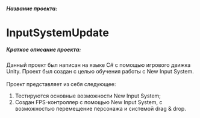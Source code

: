 ##### Название проекта: 
# InputSystemUpdate
##### Краткое описание проекта:
Данный проект был написан на языке C# с помощью игрового движка Unity. 
Проект был создан с целью обучения работы с New Input System. 
<br/>
<br/>
Проект представляет из себя следующее:
<br/>
1. Тестируются основные возможности New Input System;
2. Создан FPS-контроллер с помощью New Input System, с возможностью перемещение персонажа и системой drag & drop.
<br/>